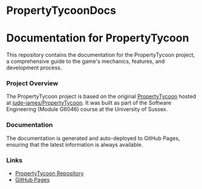 # PropertyTycoonDocs

Documentation for PropertyTycoon
================================

This repository contains the documentation for the PropertyTycoon project, a comprehensive guide to the game's mechanics, features, and development process.

### Project Overview

The PropertyTycoon project is based on the original [PropertyTycoon](https://github.com/jude-james/PropertyTycoon) hosted at [jude-james/PropertyTycoon](https://github.com/jude-james/PropertyTycoon). It was built as part of the Software Engineering (Module G6046) course at the University of Sussex.

### Documentation

The documentation is generated and auto-deployed to GitHub Pages, ensuring that the latest information is always available.

### Links

* [PropertyTycoon Repository](https://github.com/jude-james/PropertyTycoon)
* [GitHub Pages](https://rshah713.github.io/PropertyTycoonDocs/)

